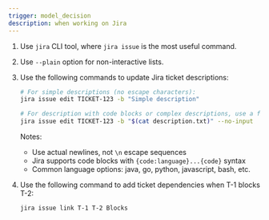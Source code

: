 ```yaml
---
trigger: model_decision
description: when working on Jira
---
```


1. Use `jira` CLI tool, where `jira issue` is the most useful command.
2. Use `--plain` option for non-interactive lists.
3. Use the following commands to update Jira ticket descriptions:

   ```sh
   # For simple descriptions (no escape characters):
   jira issue edit TICKET-123 -b "Simple description"

   # For description with code blocks or complex descriptions, use a file:
   jira issue edit TICKET-123 -b "$(cat description.txt)" --no-input
   ```

   Notes:
   - Use actual newlines, not `\n` escape sequences
   - Jira supports code blocks with `{code:language}...{code}` syntax
   - Common language options: java, go, python, javascript, bash, etc.
3. Use the following command to add ticket dependencies when T-1 blocks T-2:

   ```sh
   jira issue link T-1 T-2 Blocks
   ```
